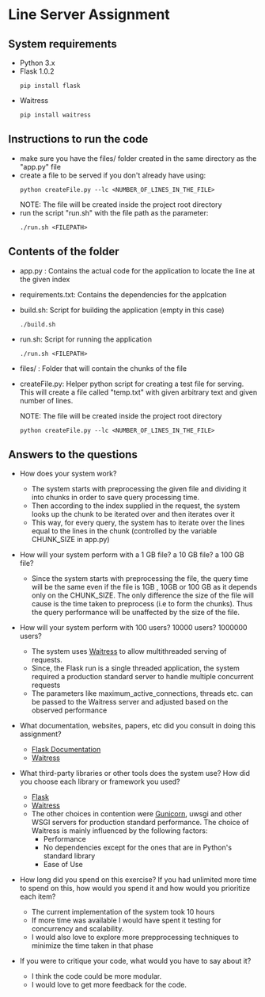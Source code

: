 # Line Server Assignment

## System requirements
- Python 3.x
- Flask 1.0.2 
   ```
   pip install flask
   ```  
- Waitress
   ```
   pip install waitress
   ```


## Instructions to run the code
- make sure you have the files/ folder created in the same directory as the "app.py" file 
- create a file to be served if you don't already have using: 
    ```
    python createFile.py --lc <NUMBER_OF_LINES_IN_THE_FILE>
    ```
    NOTE: The file will be created inside the project root directory 
- run the script "run.sh" with the file path as the parameter:
    ```
    ./run.sh <FILEPATH>
    ```

## Contents of the folder

 - app.py :  Contains the actual code for the application to locate the line at the given index
 - requirements.txt: Contains the dependencies for the applcation 
 - build.sh: Script for building the application  (empty in this case) 
    ```
    ./build.sh
    ```
 - run.sh: Script for running the application
    ```
    ./run.sh <FILEPATH>
    ```
 - files/ : Folder that will contain the chunks of the file
 - createFile.py: Helper python script for creating a test file for serving. This will create a file called "temp.txt" with given arbitrary text and given number of lines.
    
    NOTE: The file will be created inside the project root directory 
    ```
    python createFile.py --lc <NUMBER_OF_LINES_IN_THE_FILE>
    ```
## Answers to the questions

 - How does your system work? 
   * The system starts with preprocessing the given file and dividing it into chunks in order to save query processing time.
   * Then according to the index supplied in the request, the system looks up the chunk to be iterated over and then iterates over it
   * This way, for every query, the system has to iterate over the lines equal to the lines in the chunk (controlled by the variable CHUNK_SIZE in app.py)

 - How will your system perform with a 1 GB file? a 10 GB file? a 100 GB file?
   * Since the system starts with preprocessing the file, the query time will be the same even if the file is 1GB , 10GB or 100 GB as it depends only on the CHUNK_SIZE. The only difference the size of the file will cause is the time taken to preprocess (i.e to form the chunks). Thus the query performance will be unaffected by the size of the file. 

 - How will your system perform with 100 users? 10000 users? 1000000 users?
   * The system uses [Waitress](https://docs.pylonsproject.org/projects/waitress/en/stable/) to allow multithreaded serving of requests.
   * Since, the Flask run is a single threaded application, the system required a production standard server to handle multiple concurrent requests
   * The parameters like maximum_active_connections, threads etc. can be passed to the Waitress server and adjusted based on the observed performance  
 
 - What documentation, websites, papers, etc did you consult in doing this assignment?
   * [Flask Documentation](https://flask.palletsprojects.com/en/1.0.x/)
   * [Waitress](https://docs.pylonsproject.org/projects/waitress/en/stable/)
   
 - What third-party libraries or other tools does the system use? How did you choose each library or framework you used?
   * [Flask](https://www.palletsprojects.com/p/flask/)
   * [Waitress](https://docs.pylonsproject.org/projects/waitress/en/stable/)
   * The other choices in contention were [Gunicorn](https://gunicorn.org/), uwsgi and other WSGI servers for production standard performance. The choice of Waitress is mainly influenced by the following factors:
      - Performance
      - No dependencies except for the ones that are in Python's standard library
      - Ease of Use 

 - How long did you spend on this exercise? If you had unlimited more time to spend on this, how would you spend it and how would you prioritize each item?
   * The current implementation of the system took 10 hours
   * If more time was available I would have spent it testing for concurrency and scalability. 
   * I would also love to explore more prepprocessing techniques to minimize the time taken in that phase

 - If you were to critique your code, what would you have to say about it?
   * I think the code could be more modular. 
   * I would love to get more feedback for the code.
